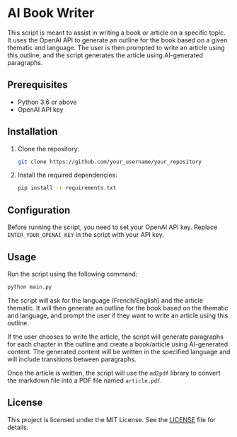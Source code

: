 # AI Book Writer

This script is meant to assist in writing a book or article on a specific topic. It uses the OpenAI API to generate an outline for the book based on a given thematic and language. The user is then prompted to write an article using this outline, and the script generates the article using AI-generated paragraphs.

## Prerequisites

- Python 3.6 or above
- OpenAI API key

## Installation

1. Clone the repository:

   ```bash
   git clone https://github.com/your_username/your_repository
   ```

2. Install the required dependencies:

   ```bash
   pip install -r requirements.txt
   ```

## Configuration

Before running the script, you need to set your OpenAI API key. Replace `ENTER_YOUR_OPENAI_KEY` in the script with your API key.

## Usage

Run the script using the following command:

```bash
python main.py
```

The script will ask for the language (French/English) and the article thematic. It will then generate an outline for the book based on the thematic and language, and prompt the user if they want to write an article using this outline.

If the user chooses to write the article, the script will generate paragraphs for each chapter in the outline and create a book/article using AI-generated content. The generated content will be written in the specified language and will include transitions between paragraphs.

Once the article is written, the script will use the `md2pdf` library to convert the markdown file into a PDF file named `article.pdf`.

## License

This project is licensed under the MIT License. See the [LICENSE](LICENSE) file for details.
